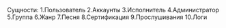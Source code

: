 Сущности:
1.Пользователь
2.Аккаунты
3.Исполнитель
4.Администратор
5.Группа
6.Жанр
7.Песня
8.Сертификация
9.Прослушивания
10.Логи
